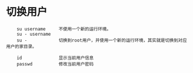 # 切换用户
    	su username     不使用一个新的运行环境。
        su - username
    	su -            切换到root用户，并使用一个新的运行环境，其实就是切换到对应用户的家目录。
    	
    	id              显示当前用户信息
    	passwd          修改当前用户密码